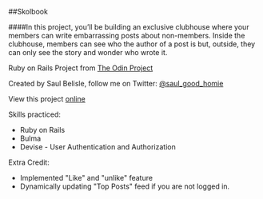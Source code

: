 ##Skolbook

####In this project, you’ll be building an exclusive clubhouse where your members can write embarrassing posts about non-members. Inside the clubhouse, members can see who the author of a post is but, outside, they can only see the story and wonder who wrote it.

Ruby on Rails Project from [The Odin Project](https://www.theodinproject.com/courses/ruby-on-rails/lessons/authentication)

Created by Saul Belisle, follow me on Twitter: [@saul_good_homie](https://twitter.com/saul_good_homie)

View this project [online](https://tranquil-castle-04083.herokuapp.com/)

Skills practiced:
  * Ruby on Rails
  * Bulma
  * Devise - User Authentication and Authorization
 
Extra Credit:
  * Implemented "Like" and "unlike" feature
  * Dynamically updating "Top Posts" feed if you are not logged in.

